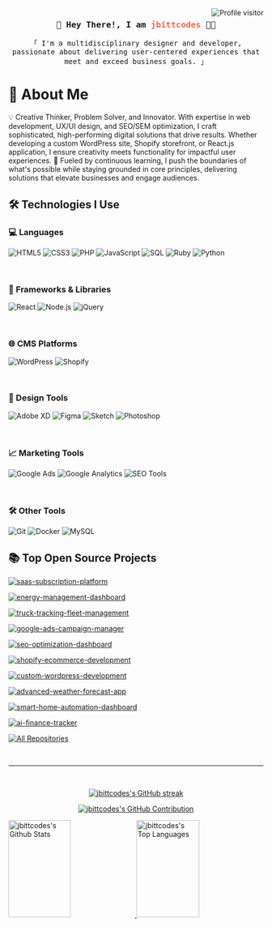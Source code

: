 <a href="https://komarev.com/ghpvc/?username=jbittcodes"> 
    <img align="right" src="https://komarev.com/ghpvc/?username=jbittcodes&label=Visitors&color=0e75b6&style=flat" alt="Profile visitor" />
</a>

<!-- Intro -->
<h3 align="center"> 
    <samp>👋 Hey There!, I am <b style='color:#FF6347 !important;'>jbittcodes</b> 🧑‍💻</samp> 
</h3> 
<p align="center"> 
    <samp>「 I'm a multidisciplinary designer and developer, passionate about delivering user-centered experiences that meet and exceed business goals. 」<br></samp>
</p>

<!-- About Section -->

# 📝 About Me

<p>
💡 Creative Thinker, Problem Solver, and Innovator. With expertise in web development, UX/UI design, and SEO/SEM optimization, I craft sophisticated, high-performing digital solutions that drive results. Whether developing a custom WordPress site, Shopify storefront, or React.js application, I ensure creativity meets functionality for impactful user experiences.
🚀 Fueled by continuous learning, I push the boundaries of what's possible while staying grounded in core principles, delivering solutions that elevate businesses and engage audiences.
</p>

## 🛠️ Technologies I Use

### 💻 Languages 
![HTML5](https://img.shields.io/badge/HTML5-E34F26?style=for-the-badge&logo=html5&logoColor=white)
![CSS3](https://img.shields.io/badge/CSS3-1572B6?style=for-the-badge&logo=css3&logoColor=white)
![PHP](https://img.shields.io/badge/PHP-777BB4?style=for-the-badge&logo=php&logoColor=white)
![JavaScript](https://img.shields.io/badge/JavaScript-F7DF1E?style=for-the-badge&logo=javascript&logoColor=black)
![SQL](https://img.shields.io/badge/SQL-4479A1?style=for-the-badge&logo=MySQL&logoColor=white)
![Ruby](https://img.shields.io/badge/Ruby-CC342D?style=for-the-badge&logo=ruby&logoColor=white)
![Python](https://img.shields.io/badge/Python-3776AB?style=for-the-badge&logo=python&logoColor=white)

</br>

### 🧰 Frameworks & Libraries 
![React](https://img.shields.io/badge/React-61DAFB?style=for-the-badge&logo=react&logoColor=black)
![Node.js](https://img.shields.io/badge/Node.js-339933?style=for-the-badge&logo=nodedotjs&logoColor=white)
![jQuery](https://img.shields.io/badge/jQuery-0769AD?style=for-the-badge&logo=jquery&logoColor=white)

</br>

### 🌐 CMS Platforms
![WordPress](https://img.shields.io/badge/WordPress-21759B?style=for-the-badge&logo=wordpress&logoColor=white)
![Shopify](https://img.shields.io/badge/Shopify-7AB55C?style=for-the-badge&logo=shopify&logoColor=white)

</br>

### 🎨 Design Tools 
![Adobe XD](https://img.shields.io/badge/Adobe%20XD-FF61F6?style=for-the-badge&logo=adobe%20xd&logoColor=white)
![Figma](https://img.shields.io/badge/Figma-F24E1E?style=for-the-badge&logo=figma&logoColor=white)
![Sketch](https://img.shields.io/badge/Sketch-F7B500?style=for-the-badge&logo=sketch&logoColor=black)
![Photoshop](https://img.shields.io/badge/Photoshop-31A8FF?style=for-the-badge&logo=adobe%20photoshop&logoColor=white)

</br>

### 📈 Marketing Tools 
![Google Ads](https://img.shields.io/badge/Google%20Ads-4285F4?style=for-the-badge&logo=googleads&logoColor=white)
![Google Analytics](https://img.shields.io/badge/Google%20Analytics-E37400?style=for-the-badge&logo=google%20analytics&logoColor=white)
![SEO Tools](https://img.shields.io/badge/SEO-326CE5?style=for-the-badge&logo=google&logoColor=white)

</br>

### 🛠️ Other Tools 
![Git](https://img.shields.io/badge/Git-F05032?style=for-the-badge&logo=git&logoColor=white)
![Docker](https://img.shields.io/badge/Docker-2496ED?style=for-the-badge&logo=docker&logoColor=white)
![MySQL](https://img.shields.io/badge/MySQL-4479A1?style=for-the-badge&logo=mysql&logoColor=white)

## 📚 Top Open Source Projects

[![saas-subscription-platform](https://github-readme-stats.vercel.app/api/pin/?username=jbittcodes&repo=saas-subscription-platform&border_color=7F3FBF&bg_color=0D1117&title_color=C9D1D9&text_color=8B949E&icon_color=7F3FBF)](https://github.com/jbittcodes/saas-subscription-platform)

[![energy-management-dashboard](https://github-readme-stats.vercel.app/api/pin/?username=jbittcodes&repo=energy-management-dashboard&border_color=7F3FBF&bg_color=0D1117&title_color=C9D1D9&text_color=8B949E&icon_color=7F3FBF)](https://github.com/jbittcodes/energy-management-dashboard)

[![truck-tracking-fleet-management](https://github-readme-stats.vercel.app/api/pin/?username=jbittcodes&repo=truck-tracking-fleet-management&border_color=7F3FBF&bg_color=0D1117&title_color=C9D1D9&text_color=8B949E&icon_color=7F3FBF)](https://github.com/jbittcodes/truck-tracking-fleet-management)

[![google-ads-campaign-manager](https://github-readme-stats.vercel.app/api/pin/?username=jbittcodes&repo=google-ads-campaign-manager&border_color=7F3FBF&bg_color=0D1117&title_color=C9D1D9&text_color=8B949E&icon_color=7F3FBF)](https://github.com/jbittcodes/google-ads-campaign-manager)

[![seo-optimization-dashboard](https://github-readme-stats.vercel.app/api/pin/?username=jbittcodes&repo=seo-optimization-dashboard&border_color=7F3FBF&bg_color=0D1117&title_color=C9D1D9&text_color=8B949E&icon_color=7F3FBF)](https://github.com/jbittcodes/seo-optimization-dashboard)

[![shopify-ecommerce-development](https://github-readme-stats.vercel.app/api/pin/?username=jbittcodes&repo=shopify-ecommerce-development&border_color=7F3FBF&bg_color=0D1117&title_color=C9D1D9&text_color=8B949E&icon_color=7F3FBF)](https://github.com/jbittcodes/shopify-ecommerce-development)

[![custom-wordpress-development](https://github-readme-stats.vercel.app/api/pin/?username=jbittcodes&repo=custom-wordpress-development&border_color=7F3FBF&bg_color=0D1117&title_color=C9D1D9&text_color=8B949E&icon_color=7F3FBF)](https://github.com/jbittcodes/custom-wordpress-development)

[![advanced-weather-forecast-app](https://github-readme-stats.vercel.app/api/pin/?username=jbittcodes&repo=-advanced-weather-forecast-app&border_color=7F3FBF&bg_color=0D1117&title_color=C9D1D9&text_color=8B949E&icon_color=7F3FBF)](https://github.com/jbittcodes/-advanced-weather-forecast-app)

[![smart-home-automation-dashboard](https://github-readme-stats.vercel.app/api/pin/?username=jbittcodes&repo=smart-home-automation-dashboard&border_color=7F3FBF&bg_color=0D1117&title_color=C9D1D9&text_color=8B949E&icon_color=7F3FBF)](https://github.com/jbittcodes/smart-home-automation-dashboard)

[![ai-finance-tracker](https://github-readme-stats.vercel.app/api/pin/?username=jbittcodes&repo=ai-finance-tracker&border_color=7F3FBF&bg_color=0D1117&title_color=C9D1D9&text_color=8B949E&icon_color=7F3FBF)](https://github.com/jbittcodes/ai-finance-tracker)

<p align="left"> 
    <a href="https://github.com/jbittcodes?tab=repositories" target="_blank">
        <img alt="All Repositories" title="All Repositories" src="https://img.shields.io/badge/-All%20Repos-FFFFF?style=for-the-badge&logo=koding&logoColor=red" />
    </a>
</p>

<br/> <hr/> <br/>

<p align="center"> 
    <a href="https://github.com/jbittcodes">
        <img src="https://github-readme-streak-stats.herokuapp.com/?user=jbittcodes&theme=radical&border=7F3FBF&background=0D1117" alt="jbittcodes's GitHub streak" />
    </a>
</p>

<p align="center"> 
    <a href="https://github.com/jbittcodes">
        <img src="https://github-profile-summary-cards.vercel.app/api/cards/profile-details?username=jbittcodes&theme=radical" alt="jbittcodes's GitHub Contribution" />
    </a>
</p>

<a> 
    <a href="https://github.com/jbittcodes">
        <img alt="jbittcodes's Github Stats" src="https://denvercoder1-github-readme-stats.vercel.app/api?username=jbittcodes&show_icons=true&count_private=true&theme=react&border_color=7F3FBF&bg_color=0D1117&title_color=F85D7F&icon_color=F8D866" height="192px" width="49.5%" />
    </a> 
    <a href="https://github.com/jbittcodes">
        <img alt="jbittcodes's Top Languages" src="https://denvercoder1-github-readme-stats.vercel.app/api/top-langs/?username=jbittcodes&langs_count=8&layout=compact&theme=react&border_color=7F3FBF&bg_color=0D1117&title_color=F85D7F&icon_color=F8D866" height="192px" width="49.5%" />
    </a>
</a>
